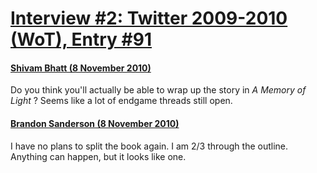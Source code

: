 # [Interview #2: Twitter 2009-2010 (WoT), Entry #91](https://www.theoryland.com/intvmain.php?i=2#91)

#### [Shivam Bhatt (8 November 2010)](http://twitter.com/elektrotal/status/1715861027028992)

Do you think you'll actually be able to wrap up the story in
*A Memory of Light*
? Seems like a lot of endgame threads still open.

#### [Brandon Sanderson (8 November 2010)](http://twitter.com/BrandSanderson/status/1721756016443392)

I have no plans to split the book again. I am 2/3 through the outline. Anything can happen, but it looks like one.

